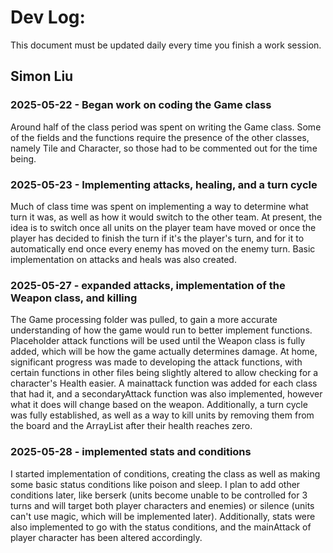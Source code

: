 # Dev Log:

This document must be updated daily every time you finish a work session.

## Simon Liu

### 2025-05-22 - Began work on coding the Game class
Around half of the class period was spent on writing the Game class. Some of the fields and the functions require the presence of the other classes, namely Tile and Character, so those had to be commented out for the time being.

### 2025-05-23 - Implementing attacks, healing, and a turn cycle
Much of class time was spent on implementing a way to determine what turn it was, as well as how it would switch to the other team. At present, the idea is to switch once all units on the player team have moved or once the player has decided to finish the turn if it's the player's turn, and for it to automatically end once every enemy has moved on the enemy turn. Basic implementation on attacks and heals was also created.

### 2025-05-27 - expanded attacks, implementation of the Weapon class, and killing
The Game processing folder was pulled, to gain a more accurate understanding of how the game would run to better implement functions. Placeholder attack functions will be used until the Weapon class is fully added, which will be how the game actually determines damage.
At home, significant progress was made to developing the attack functions, with certain functions in other files being slightly altered to allow checking for a character's Health easier. A mainattack function was added for each class that had it, and a secondaryAttack function was also implemented, however what it does will change based on the weapon. Additionally, a turn cycle was fully established, as well as a way to kill units by removing them from the board and the ArrayList after their health reaches zero.

### 2025-05-28 - implemented stats and conditions
I started implementation of conditions, creating the class as well as making some basic status conditions like poison and sleep. I plan to add other conditions later, like berserk (units become unable to be controlled for 3 turns and will target both player characters and enemies) or silence (units can't use magic, which will be implemented later). Additionally, stats were also implemented to go with the status conditions, and the mainAttack of player character has been altered accordingly.
